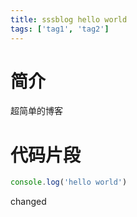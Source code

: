 ```yaml
---
title: sssblog hello world
tags: ['tag1', 'tag2']
---
```


# 简介

超简单的博客

# 代码片段

```js
console.log('hello world')
```

changed
